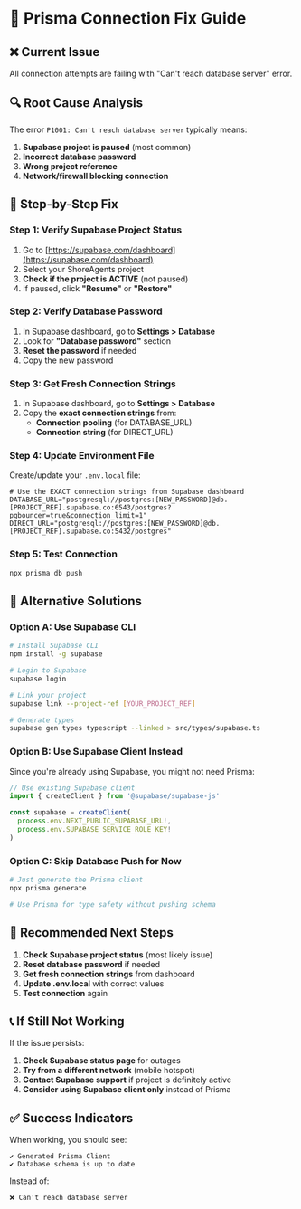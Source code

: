 # 🔧 Prisma Connection Fix Guide

## ❌ Current Issue
All connection attempts are failing with "Can't reach database server" error.

## 🔍 Root Cause Analysis
The error `P1001: Can't reach database server` typically means:

1. **Supabase project is paused** (most common)
2. **Incorrect database password**
3. **Wrong project reference**
4. **Network/firewall blocking connection**

## 🚀 Step-by-Step Fix

### Step 1: Verify Supabase Project Status
1. Go to [https://supabase.com/dashboard](https://supabase.com/dashboard)
2. Select your ShoreAgents project
3. **Check if the project is ACTIVE** (not paused)
4. If paused, click **"Resume"** or **"Restore"**

### Step 2: Verify Database Password
1. In Supabase dashboard, go to **Settings > Database**
2. Look for **"Database password"** section
3. **Reset the password** if needed
4. Copy the new password

### Step 3: Get Fresh Connection Strings
1. In Supabase dashboard, go to **Settings > Database**
2. Copy the **exact connection strings** from:
   - **Connection pooling** (for DATABASE_URL)
   - **Connection string** (for DIRECT_URL)

### Step 4: Update Environment File
Create/update your `.env.local` file:

```env
# Use the EXACT connection strings from Supabase dashboard
DATABASE_URL="postgresql://postgres:[NEW_PASSWORD]@db.[PROJECT_REF].supabase.co:6543/postgres?pgbouncer=true&connection_limit=1"
DIRECT_URL="postgresql://postgres:[NEW_PASSWORD]@db.[PROJECT_REF].supabase.co:5432/postgres"
```

### Step 5: Test Connection
```bash
npx prisma db push
```

## 🔄 Alternative Solutions

### Option A: Use Supabase CLI
```bash
# Install Supabase CLI
npm install -g supabase

# Login to Supabase
supabase login

# Link your project
supabase link --project-ref [YOUR_PROJECT_REF]

# Generate types
supabase gen types typescript --linked > src/types/supabase.ts
```

### Option B: Use Supabase Client Instead
Since you're already using Supabase, you might not need Prisma:

```typescript
// Use existing Supabase client
import { createClient } from '@supabase/supabase-js'

const supabase = createClient(
  process.env.NEXT_PUBLIC_SUPABASE_URL!,
  process.env.SUPABASE_SERVICE_ROLE_KEY!
)
```

### Option C: Skip Database Push for Now
```bash
# Just generate the Prisma client
npx prisma generate

# Use Prisma for type safety without pushing schema
```

## 🎯 Recommended Next Steps

1. **Check Supabase project status** (most likely issue)
2. **Reset database password** if needed
3. **Get fresh connection strings** from dashboard
4. **Update .env.local** with correct values
5. **Test connection** again

## 📞 If Still Not Working

If the issue persists:
1. **Check Supabase status page** for outages
2. **Try from a different network** (mobile hotspot)
3. **Contact Supabase support** if project is definitely active
4. **Consider using Supabase client only** instead of Prisma

## ✅ Success Indicators

When working, you should see:
```
✔ Generated Prisma Client
✔ Database schema is up to date
```

Instead of:
```
❌ Can't reach database server
```



